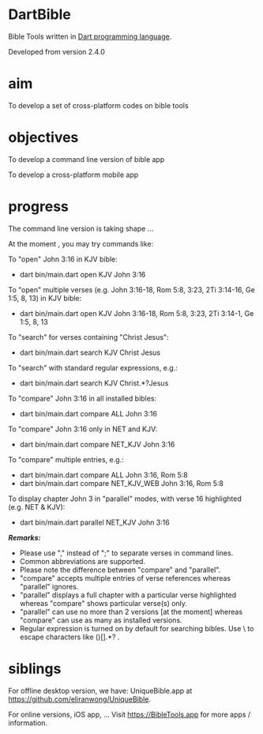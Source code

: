 # DartBible
Bible Tools written in <a href="dart.dev">Dart programming language</a>.

Developed from version 2.4.0

# aim
To develop a set of cross-platform codes on bible tools

# objectives
To develop a command line version of bible app

To develop a cross-platform mobile app

# progress
The command line version is taking shape ...

At the moment , you may try commands like:

To "open" John 3:16 in KJV bible:
* dart bin/main.dart open KJV John 3:16

To "open" multiple verses (e.g. John 3:16-18, Rom 5:8, 3:23, 2Ti 3:14-16, Ge 1:5, 8, 13) in KJV bible:
* dart bin/main.dart open KJV John 3:16-18, Rom 5:8, 3:23, 2Ti 3:14-1, Ge 1:5, 8, 13

To "search" for verses containing "Christ Jesus":
* dart bin/main.dart search KJV Christ Jesus

To "search" with standard regular expressions, e.g.:
* dart bin/main.dart search KJV Christ.*?Jesus

To "compare" John 3:16 in all installed bibles:
* dart bin/main.dart compare ALL John 3:16

To "compare" John 3:16 only in NET and KJV:
* dart bin/main.dart compare NET_KJV John 3:16

To "compare" multiple entries, e.g.:
* dart bin/main.dart compare ALL John 3:16, Rom 5:8
* dart bin/main.dart compare NET_KJV_WEB John 3:16, Rom 5:8

To display chapter John 3 in "parallel" modes, with verse 16 highlighted (e.g. NET & KJV):
* dart bin/main.dart parallel NET_KJV John 3:16

<i><b>Remarks:</b></i>
* Please use "," instead of ";" to separate verses in command lines.
* Common abbreviations are supported.
* Please note the difference between "compare" and "parallel".
* "compare" accepts multiple entries of verse references whereas "parallel" ignores.
* "parallel" displays a full chapter with a particular verse highlighted whereas "compare" shows particular verse(s) only.
* "parallel" can use no more than 2 versions [at the moment] whereas "compare" can use as many as installed versions.
* Regular expression is turned on by default for searching bibles.  Use \ to escape characters like ()[].*? .

# siblings
For offline desktop version, we have:
UniqueBible.app at <a href="https://github.com/eliranwong/UniqueBible">https://github.com/eliranwong/UniqueBible</a>.

For online versions, iOS app, ...
Visit <a href="https://BibleTools.app">https://BibleTools.app</a> for more apps / information.
